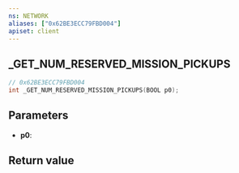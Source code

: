 ```yaml
---
ns: NETWORK
aliases: ["0x62BE3ECC79FBD004"]
apiset: client
---
```

## _GET_NUM_RESERVED_MISSION_PICKUPS

```c
// 0x62BE3ECC79FBD004
int _GET_NUM_RESERVED_MISSION_PICKUPS(BOOL p0);
```


## Parameters
* **p0**:

## Return value

